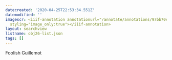 ```yaml
---
datecreated: '2020-04-25T22:53:34.551Z'
datemodified: ''
imagescr: <iiif-annotation annotationurl="/annotate/annotations/97bb70e0-8747-11ea-bbeb-5254008afee6.json"
  styling="image_only:true"></iiif-annotation>
layout: searchview
listname: obj26-list.json
tags: []
---
```

Foolish Guillemot